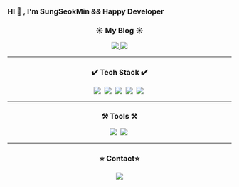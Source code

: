 ### HI 👋 , I'm SungSeokMin && Happy Developer

<h3 align='center'>☀️ My Blog ☀️</h3> 
<p align="center">
    <a href="https://velog.io/@jkl1545">
        <img 
            src="http://img.shields.io/badge/-Velog-green?style=flat&logo=Blogger&logoColor=white" />
    </a>
    <a href="https://sungseokmin.github.io">
        <img 
            src="http://img.shields.io/badge/-github.io-181717?style=flat&logo=GitHub&logoColor=white" />
    </a>
</P>
<hr>

<h3 align='center'>✔️ Tech Stack ✔️</h3> 
<p align="center">
<img src="https://img.shields.io/badge/-JavaScript-F7DF1E?style=flat-square&logo=JavaScript&logoColor=white" />&nbsp
<img src="https://img.shields.io/badge/-React-61DAFB?style=flat-square&logo=React&logoColor=white" />&nbsp
<img src="https://img.shields.io/badge/-Nodejs-339933?style=flat-square&logo=Node.js&logoColor=white" />&nbsp
<img src="https://img.shields.io/badge/-Express-000000?style=flat-square&logo=Express&logoColor=white" />&nbsp
<img src="https://img.shields.io/badge/-MySQL-4479A1?style=flat-square&logo=MySQL&logoColor=white" />&nbsp
</P>
<hr>

<h3 align='center'>⚒ Tools ⚒</h3> 
<p align="center">
<img src="https://img.shields.io/badge/-Visual Studio Code-007ACC?style=flat-square&logo=Visual Studio Code&logoColor=white" />&nbsp
<img src="https://img.shields.io/badge/-GitHub-181717?style=flat-square&logo=GitHub&logoColor=white" />&nbsp
</P>
<hr>

<h3 align='center'>⭐️ Contact⭐️️️</h3>


<p align="center">
<a href="https://instagram.com/sungstonemin">
    <img 
        src="http://img.shields.io/badge/-Instagram-white?style=flat&logo=Instagram&link=https://instagram.com/sungstonemin" />
</a>
</p>
